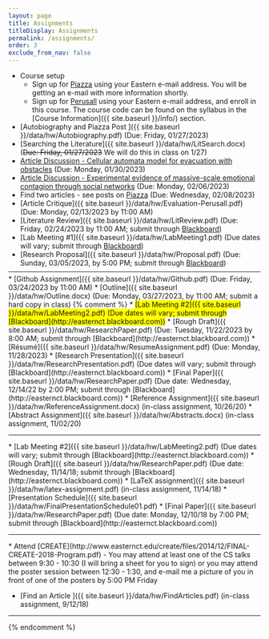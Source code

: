 ```yaml
---
layout: page
title: Assignments 
titleDisplay: Assignments 
permalink: /assignments/
order: 3
exclude_from_nav: false 
---
```


<style>
table, th, td {
  border: 0px solid black;
  border-collapse: collapse;
  text-align: center;
}

td.left {
    text-align: left;
}

a.hide, tr.hide {
    display: none;
}

.due {
    background-color: yellow
}

</style>

<script>
function removeHideClass() {
  var elements = document.getElementsByTagName("tr");
  for (var i = 0; i < elements.length; i++) {
    elements[i].classList.remove("hide");
  }

  element = document.getElementById('hideprevious');
  element.classList.add('hide'); 
} 

</script>

* Course setup
    * Sign up for [Piazza](https://piazza.com) using your Eastern e-mail address. You will be getting an e-mail with more information shortly.
    * Sign up for [Perusall](https://perusall.com) using your Eastern e-mail address, and enroll in this course. The course code can be found on the syllabus in the [Course Information]({{ site.baseurl }}/info/) section.
* [Autobiography and Piazza Post ]({{ site.baseurl }}/data/hw/Autobiography.pdf) (Due: Friday, 01/27/2023)
* [Searching the Literature]({{ site.baseurl }}/data/hw/LitSearch.docx) (<strike>Due: Friday, 01/27/2023</strike> We will do this in class on 1/27)
* [Article Discussion - Cellular automata model for evacuation with obstacles](https://perusall.com) (Due: Monday, 01/30/2023)
* [Article Discussion - Experimental evidence of massive-scale emotional contagion through social networks](https://perusall.com) (Due: Monday, 02/06/2023)
* Find two articles - see posts on [Piazza](https://piazza.com) (Due: Wednesday, 02/08/2023)
* [Article Critique]({{ site.baseurl }}/data/hw/Evaluation-Perusall.pdf) (Due: Monday, 02/13/2023 by 11:00 AM)
* [Literature Review]({{ site.baseurl }}/data/hw/LitReview.pdf) (Due: Friday, 02/24/2023 by 11:00 AM; submit through [Blackboard](http://easternct.blackboard.com))
* <span class = 'mue'>[Lab Meeting #1]({{ site.baseurl }}/data/hw/LabMeeting1.pdf) (Due dates will vary; submit through [Blackboard](http://easternct.blackboard.com))</span>
* [Research Proposal]({{ site.baseurl }}/data/hw/Proposal.pdf) (Due: Sunday, 03/05/2023, by 5:00 PM; submit through [Blackboard](http://easternct.blackboard.com))
<hr style = "margin-bottom:5px; margin-top:-5px; color:red;">
* [Github Assignment]({{ site.baseurl }}/data/hw/Github.pdf) (Due: Friday, 03/24/2023 by 11:00 AM)
* [Outline]({{ site.baseurl }}/data/hw/Outline.docx) (Due: Monday, 03/27/2023, by 11:00 AM; submit a hard copy in class)
{% comment %}
* <span style = 'background-color:yellow'>[Lab Meeting #2]({{ site.baseurl }}/data/hw/LabMeeting2.pdf) (Due dates will vary; submit through [Blackboard](http://easternct.blackboard.com))</span>
* [Rough Draft]({{ site.baseurl }}/data/hw/ResearchPaper.pdf) (Due: Tuesday, 11/22/2023 by 8:00 AM; submit through [Blackboard](http://easternct.blackboard.com)) 
* [Résumé]({{ site.baseurl }}/data/hw/ResumeAssignment.pdf) (Due: Monday, 11/28/2023) 
* [Research Presentation]({{ site.baseurl }}/data/hw/ResearchPresentation.pdf) (Due dates will vary; submit through [Blackboard](http://easternct.blackboard.com)) 
* [Final Paper]({{ site.baseurl }}/data/hw/ResearchPaper.pdf) (Due date: Wednesday, 12/14/22 by 2:00 PM; submit through [Blackboard](http://easternct.blackboard.com)) 
* [Reference Assignment]({{ site.baseurl }}/data/hw/ReferenceAssignment.docx) (in-class assignment, 10/26/20)
* [Abstract Assignment]({{ site.baseurl }}/data/hw/Abstracts.docx) (in-class assignment, 11/02/20) 
<hr>
* [Lab Meeting #2]({{ site.baseurl }}/data/hw/LabMeeting2.pdf) (Due dates will vary; submit through [Blackboard](http://easternct.blackboard.com))
* [Rough Draft]({{ site.baseurl }}/data/hw/ResearchPaper.pdf) (Due date: Wednesday, 11/14/18; submit through [Blackboard](http://easternct.blackboard.com)) 
* [LaTeX assignment]({{ site.baseurl }}/data/hw/latex-assignment.pdf) (in-class assignment, 11/14/18) 
    * [Presentation Schedule]({{ site.baseurl }}/data/hw/FinalPresentationSchedule01.pdf)
* [Final Paper]({{ site.baseurl }}/data/hw/ResearchPaper.pdf) (Due date: Monday, 12/10/18 by 7:00 PM; submit through [Blackboard](http://easternct.blackboard.com)) 
<hr>
* Attend [CREATE](http://www.easternct.edu/create/files/2014/12/FINAL-CREATE-2018-Program.pdf) - You may attend at least one of the CS talks between 9:30 - 10:30 (I will bring a sheet for you to sign) or you may attend the poster session between 12:30 - 1:30, and e-mail me a picture of you in front of one of the posters by 5:00 PM Friday 

* [Find an Article ]({{ site.baseurl }}/data/hw/FindArticles.pdf) (in-class assignment, 9/12/18)

***

{% endcomment %}

<br>

<script>
const pattern = RegExp('Due:.*([0-9]{2}/[0-9]+/[0-9]{4})');
elements = document.getElementsByTagName('li');

for (el of elements) {
        var res = pattern.exec(el.innerText);
        if (res != null && res.length >= 2) {
                if (new Date(res[1]) >= new Date()) {
                        el.className = 'due';
                }
        }
}
</script>

